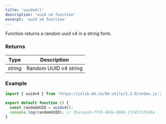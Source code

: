 ```yaml
---
title: 'uuidv4()'
description: 'uuid v4 function'
excerpt: 'uuid v4 function'
---
```


Function returns a random uuid v4 in a string form.

### Returns

| Type   | Description     |
| -----  | --------------- |
| string | Random UUID v4 string |


### Example

<CodeGroup labels={[]}>

```javascript
import { uuidv4 } from 'https://jslib.k6.io/k6-utils/1.2.0/index.js';

export default function () {
  const randomUUID = uuidv4();
  console.log(randomUUID); // 35acae14-f7cb-468a-9866-1fc45713149a
}
```

</CodeGroup>
